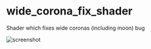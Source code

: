# wide_corona_fix_shader
Shader which fixes wide coronas (including moon) bug

![screenshot](https://i.imgur.com/HxdCIOx.png)
